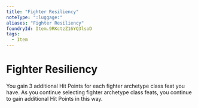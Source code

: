 ```yaml
---
title: "Fighter Resiliency"
noteType: ":luggage:"
aliases: "Fighter Resiliency"
foundryId: Item.9RKctzZ16YQ3lsoD
tags:
  - Item
---
```


# Fighter Resiliency

You gain 3 additional Hit Points for each fighter archetype class feat you have. As you continue selecting fighter archetype class feats, you continue to gain additional Hit Points in this way.
